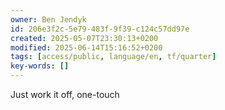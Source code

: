```yaml
---
owner: Ben Jendyk
id: 206e3f2c-5e79-483f-9f39-c124c57dd97e
created: 2025-05-07T23:30:13+0200
modified: 2025-06-14T15:16:52+0200
tags: [access/public, language/en, tf/quarter]
key-words: []
---
```


Just work it off, one-touch 